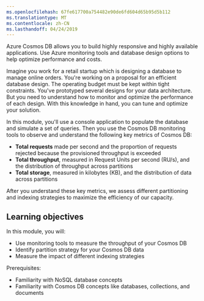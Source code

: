```yaml
---
ms.openlocfilehash: 67fe617700a754482e90de6fd604d65b95d5b112
ms.translationtype: MT
ms.contentlocale: zh-CN
ms.lasthandoff: 04/24/2019
---
```

Azure Cosmos DB allows you to build highly responsive and highly available applications. Use Azure monitoring tools and database design options to help optimize performance and costs.

Imagine you work for a retail startup which is designing a database to manage online orders. You're working on a proposal for an efficient database design. The operating budget must be kept within tight constraints. You've prototyped several designs for your data architecture. But you need to understand how to monitor and optimize the performance of each design. With this knowledge in hand, you can tune and optimize your solution.

In this module, you'll use a console application to populate the database and simulate a set of queries. Then you use the Cosmos DB monitoring tools to observe and understand the following key metrics of Cosmos DB:

- **Total requests** made per second and the proportion of requests rejected because the provisioned throughput is exceeded
- **Total throughput**, measured in Request Units per second (RU/s), and the distribution of throughput across partitions
- **Total storage**, measured in kilobytes (KB), and the distribution of data across partitions

After you understand these key metrics, we assess different partitioning and indexing strategies to maximize the efficiency of our capacity.

## <a name="learning-objectives"></a>Learning objectives

In this module, you will:

- Use monitoring tools to measure the throughput of your Cosmos DB
- Identify partition strategy for your Cosmos DB data
- Measure the impact of different indexing strategies

Prerequisites:

- Familiarity with NoSQL database concepts
- Familiarity with Cosmos DB concepts like databases, collections, and documents
